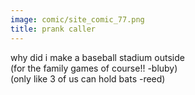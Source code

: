 ```yaml
---
image: comic/site_comic_77.png
title: prank caller
---
```

why did i make a baseball stadium outside  
(for the family games of course!! -bluby)  
(only like 3 of us can hold bats -reed)
